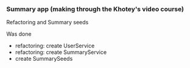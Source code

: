 ### Summary app (making through the Khotey's video course)

Refactoring and Summary seeds

Was done

* refactoring: create UserService
* refactoring: create SummaryService
* create SummarySeeds
